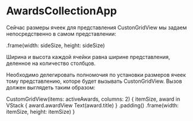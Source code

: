 # AwardsCollectionApp

Сейчас размеры ячеек для представления CustonGridView мы задаем непосредственно в самом представлении:

.frame(width: sideSize, height: sideSize)
 

Ширина и высота каждой ячейки равна ширине представления, деленное на количество столбцов.

Необходимо делегировать полномочия по установки размеров ячеек тому представлению, которе будет вызывать CustonGridView. Вызов должен выглядеть таким образом:

CustomGridView(items: activeAwards, columns: 2) { itemSize, award in
    VStack {
        award.awardView
        Text(award.title)
    }
    .padding()
    .frame(width: itemSize, height: itemSize)
}
